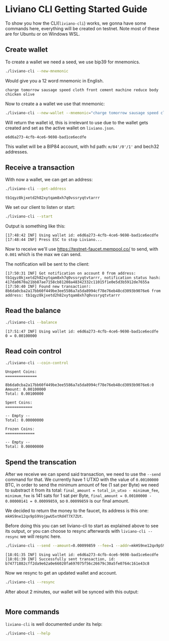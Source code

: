 # Liviano CLI Getting Started Guide

To show you how the CLI(`liviano-cli`) works, we gonna have some commands here, everything will be created on testnet. Note most of these are for Ubuntu or on Windows WSL.

## Create wallet

To create a wallet we need a seed, we use bip39 for mnemonics.

```sh
./liviano-cli --new-mnemonic
```

Would give you a 12 word mnemonic in English.

```
charge tomorrow sausage speed cloth front cement machine reduce body chicken olive
```

Now to create a a wallet we use that mnemonic:

```sh
./liviano-cli --new-wallet --mnemonic="charge tomorrow sausage speed cloth front cement machine reduce body chicken olive" --new-account-name="Testnet Wallet #1" --testnet
```

Will return the wallet id, this is irrelevant to use due to the wallet gets created and set as the active wallet on `liviano.json`.

```
e6d6a273-4cfb-4ce6-9698-bad1ce6ecdfe
```

This wallet will be a BIP84 account, with hd path: `m/84'/0'/1'` and bech32 addresses.

## Receive a transaction

With now a wallet, we can get an address:

```sh
./liviano-cli --get-address
```

```
tb1qyz8kjxetd2h82xytqam8xh7q0vssryqtvtarrr
```

We set our client to listen or start:

```sh
./liviano-cli --start
```

Output is something like this:

```log
[17:48:42 INF] Using wallet id: e6d6a273-4cfb-4ce6-9698-bad1ce6ecdfe
[17:48:44 INF] Press ESC to stop Liviano...
```

Now to receive we'll use https://testnet-faucet.mempool.co/ to send, with `0.001` which is the max we can send.

The notification will be sent to the client:

```log
[17:50:31 INF] Got notification on account 0 from address: tb1qyz8kjxetd2h82xytqam8xh7q0vssryqtvtarrr, notification status hash: 417da0670a21bb87ae7158cb81208a48342332c11015f1e0e5d3b5912de7655a
[17:50:40 INF] Found new transaction!: 8b6da0cba2a17bb60f449be3ee5586a7a5da8994cf78e76eb48cd3093b9076e6 from address: tb1qyz8kjxetd2h82xytqam8xh7q0vssryqtvtarrr
```

## Read the balance

```sh
./liviano-cli --balance
```

```log
[17:51:47 INF] Using wallet id: e6d6a273-4cfb-4ce6-9698-bad1ce6ecdfe
0 = 0.00100000
```

## Read coin control

```sh
./liviano-cli --coin-control
```

```log
Unspent Coins:
==============

8b6da0cba2a17bb60f449be3ee5586a7a5da8994cf78e76eb48cd3093b9076e6:0 Amount: 0.00100000
Total: 0.00100000

Spent Coins:
============

-- Empty --
Total: 0.00000000

Frozen Coins:
=============

-- Empty --
Total: 0.00000000

```

## Spend the transcation

After we receive we can spend said transaction, we need to use the `--send` command for that. We currently have 1 UTXO with the value of `0.00100000` BTC, in order to send the minimum amount of fee (1 sat per Byte) we need to substract it from its total: `final_amount = total_in_utxo - minimum_fee`, `minimum_fee` is 141 sats for 1 sat per Byte, `final_amount = 0.00100000 - 0.00000141 = 0.00099859`, so `0.00099859` is our final amount.

We decided to return the money to the faucet, its address is this one: `mkHS9ne12qx9pS9VojpwU5xtRd4T7X7ZUt`.

Before doing this you can set liviano-cli to start as explained above to see its output, or you can choose to resync afterwards with `liviano-cli --resync` we will resync here.

```sh
./liviano-cli --send --amount=0.00099859 --fee=1 --addr=mkHS9ne12qx9pS9VojpwU5xtRd4T7X7ZUt
```

```log
[18:01:35 INF] Using wallet id: e6d6a273-4cfb-4ce6-9698-bad1ce6ecdfe
[18:01:39 INF] Successfully sent transaction, id: b74771882cff2da9e62a0e66020fa697075f56c26679c30a5fe0764c161e43c8
```

Now we resync to get an updated wallet and account.

```sh
./liviano-cli --resync
```

After about 2 minutes, our wallet will be synced with this output:

```log
```

## More commands

`liviano-cli` is well documented under its help:

```sh
./liviano-cli --help
```
